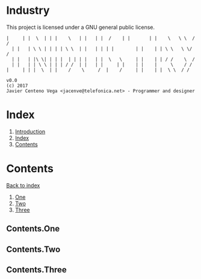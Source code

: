 # Industry
This project is licensed under a GNU general public license.

```
|     | |  \  | | |    \   | |   | |  /    | |       | |    \   \ \  / /
  | |   | \ \ | | | | \ \  | |   | | | |        | |    | | \ \   \ \/ /
  | |   | |\ \| | | |  | | | |   | |  \   \     | |    | | / /    \  /
  | |   | | \ \ | | | / /  | |   | |     | |    | |    |     \    / /
|     | | |  \  | |    /    \     /  |    /     | |    | |  \ \  / /

v0.0
(c) 2017
Javier Centeno Vega <jacenve@telefonica.net> - Programmer and designer
```

# Index

1. [Introduction](#Industry)
2. [Index](#Index)
3. [Contents](#Contents)

# Contents

[Back to index](#Index)
1. [One](#Contents.One)
2. [Two](#Contents.Two)
3. [Three](#Contents.Three)


## Contents.One
## Contents.Two
## Contents.Three

